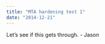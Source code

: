 ```yaml
---
title: "MTA hardening test 1"
date: "2014-12-21"
---
```


<div class="content">
<p>Let’s see if this gets through. - Jason</p>
</div>
